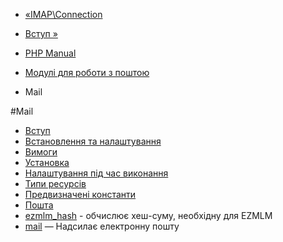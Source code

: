 - [«IMAP\Connection](class.imap-connection.md)
- [Вступ »](intro.mail.md)

- [PHP Manual](index.md)
- [Модулі для роботи з поштою](refs.remote.mail.md)
- Mail

#Mail

- [Вступ](intro.mail.md)
- [Встановлення та налаштування](mail.setup.md)
- [Вимоги](mail.requirements.md)
- [Установка](mail.installation.md)
- [Налаштування під час виконання](mail.configuration.md)
- [Типи ресурсів](mail.resources.md)
- [Предвизначені константи](mail.constants.md)
- [Пошта](ref.mail.md)
- [ezmlm_hash](function.ezmlm-hash.md) - обчислює хеш-суму,
необхідну для EZMLM
- [mail](function.mail.md) — Надсилає електронну пошту
